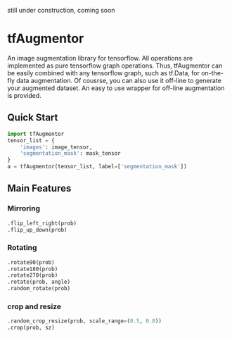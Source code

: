 
still under construction, coming soon
# tfAugmentor
An image augmentation library for tensorflow. All operations are implemented as pure tensorflow graph operations. Thus, tfAugmentor can be easily combined with any tensorflow graph, such as tf.Data, for on-the-fly data augmentation. 
Of cousrse, you can also use it off-line to generate your augmented dataset. An easy to use wrapper for off-line augmentation is provided.

## Quick Start
```python
import tfAugmentor
tensor_list = {
	'images': image_tensor,
	'segmentation_mask': mask_tensor
}
a = tfAugmentor(tensor_list, label=['segmentation_mask'])
```

## Main Features

### Mirroring
```python
.flip_left_right(prob)
.flip_up_down(prob)
```
### Rotating
```python
.rotate90(prob)
.rotate180(prob)
.rotate270(prob)
.rotate(prob, angle)
.random_rotate(prob)
```
### crop and resize
```python
.random_crop_resize(prob, scale_range=(0.5, 0.8))
.crop(prob, sz)
```